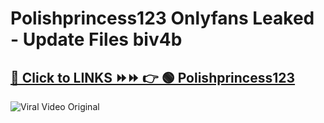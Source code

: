 
 # Polishprincess123 Onlyfans Leaked - Update Files biv4b

## <h2><a href="https://clipsfans.com/Polishprincess123&ref=git">🔗 Click to LINKS ⏩⏩ 👉 🟢 Polishprincess123 </a></h2>

<a href="https://clipsfans.com/Polishprincess123&ref=git" rel="nofollow" data-target="animated-image.originalLink"><img src="https://i.ibb.co.com/xMMVF88/686577567.gif" alt="Viral Video Original" style="max-width: 100%; display: inline-block;" data-target="animated-image.originalImage"></a>

